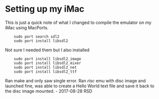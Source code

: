 
# Setting up my iMac

This is just a quick note of what I changed to compile the emulator on my iMac using MacPorts.

```shell
    sudo port search sdl2
    sudo port install libsdl2
```

Not sure I needed them but I also installed

```shell
    sudo port install libsdl2_image
    sudo port install libsdl2_mixer
    sudo port install libsdl2_net
    sudo port install libsdl2_ttf
```

Ran make and only saw single error.  Ran _risc_ emu with disc image and launched fine, was able
to create a Hello World text file and save it back to the disc image mounted. - 2017-08-28 RSD


